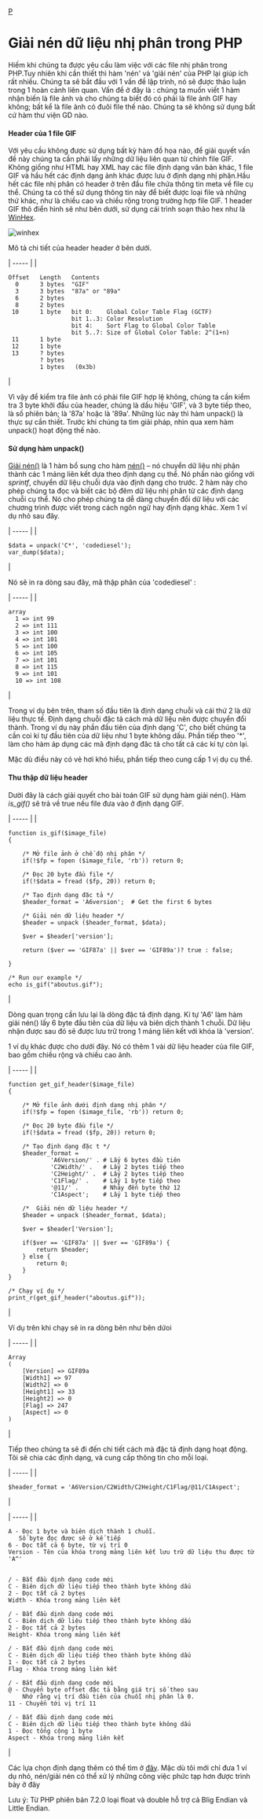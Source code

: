 [P](https://packagist.org/packages/tinyporo/image_checker)

# Giải nén dữ liệu nhị phân trong PHP

Hiếm khi chúng ta được yêu cầu làm việc với các file nhị phân trong PHP.Tuy nhiên khi cần thiết thì hàm 'nén' và 'giải nén' của PHP lại giúp ích rất nhiều. Chúng ta sẽ bắt đầu với 1 vấn đề lập trình, nó sẽ được thảo luận trong 1 hoàn cảnh liên quan. Vấn đề ở đây là : chúng ta muốn viết 1 hàm nhận biến là file ảnh và cho chúng ta biết đó có phải là file ảnh GIF hay không; bất kể là file ảnh có đuôi file thế nào. Chúng ta sẽ không sử dụng bất cứ hàm thư viện GD nào.

#### Header của 1 file GIF

Với yêu cầu không được sử dụng bất kỳ hàm đồ họa nào, để giải quyết vấn đề này chúng ta cần phải lấy những dữ liệu liên quan từ chính file GIF. Không giống như HTML hay XML hay các file định dạng văn bản khác, 1 file GIF và hầu hết các định dạng ảnh khác được lưu ở định dạng nhị phân.Hầu hết các file nhị phân có header ở trên đầu file chứa thông tin  meta  về file cụ thể. Chúng ta có thể sử dụng thông tin này để biết được loại file và những thứ khác, như là chiều cao và chiều rộng trong trường hợp file GIF. 1 header GIF thô điển hình sẽ như bên dưới, sử dụng cái trình soạn thảo hex như là [WinHex][1]. 

![][2]

Mô tả chi tiết của header header ở bên dưới.

| ----- |
| 
    
    
    Offset   Length   Contents
      0      3 bytes  "GIF"
      3      3 bytes  "87a" or "89a"
      6      2 bytes  
      8      2 bytes  
     10      1 byte   bit 0:    Global Color Table Flag (GCTF)
                      bit 1..3: Color Resolution
                      bit 4:    Sort Flag to Global Color Table
                      bit 5..7: Size of Global Color Table: 2^(1+n)
     11      1 byte   
     12      1 byte   
     13      ? bytes  
             ? bytes  
             1 bytes   (0x3b)

 | 

Vì vậy để kiểm tra file ảnh có phải file GIF hợp lệ không, chúng ta cần kiểm tra 3 byte khởi đầu của header, chúng là dấu hiệu 'GIF', và 3 byte tiếp theo, là số phiên bản; là '87a' hoặc là '89a'. Những lúc này thì hàm unpack() là thực sự cần thiết. Trước khi chúng ta tìm giải pháp, nhìn qua xem hàm unpack() hoạt động thế nào.

#### Sử dụng hàm unpack() 
[Giải nén()][3] là 1 hàm bổ sung cho hàm  [nén()][4] – nó chuyển dữ liệu nhị phân thành các 1 mảng liên kết dựa theo định dạng cụ thể. Nó phần nào giống với _sprintf_, chuyển dữ liệu chuỗi dựa vào định dạng cho trước. 2 hàm này cho phép chúng ta đọc và biết các bộ đêm dữ liệu nhị phân từ các định dạng chuỗi cụ thể. Nó cho phép chúng ta dễ dàng chuyển đổi dữ liệu với các chương trình được viết trong cách ngôn ngữ hay định dạng khác. Xem 1 ví dụ nhỏ sau đây.


| ----- |
| 
    
    
    $data = unpack('C*', 'codediesel');
    var_dump($data);

 | 

Nó sẽ in ra dòng sau đây, mã thập phân của 'codediesel' :


| ----- |
| 
    
    
    array
      1 => int 99
      2 => int 111
      3 => int 100
      4 => int 101
      5 => int 100
      6 => int 105
      7 => int 101
      8 => int 115
      9 => int 101
      10 => int 108

 | 

Trong ví dụ bên trên, tham số đầu tiên là định dạng chuỗi và cái thứ 2 là dữ liệu thực tế. Định dạng chuỗi đặc tả cách mà dữ liệu nên được chuyển đổi thành. Trong ví dụ này phần đầu tiên của định dạng 'C', cho biết chúng ta cần coi kí tự đầu tiên của dữ liệu như 1 byte không dấu. Phần tiếp theo '*', làm cho hàm áp dụng các mã định dạng đăc tả cho tất cả các kí tự còn lại.

Mặc dù điều này có vẻ hơi khó hiểu, phần tiếp theo cung cấp 1 vị dụ cụ thể.
#### Thu thập dữ liệu header

Dười đây là cách giải quyết cho bài toán GIF sử dụng hàm giải nén(). Hàm _is_gif()_ sẽ trả về true nếu file đưa vào ở định dạng GIF.

| ----- |
| 
    
    
    function is_gif($image_file)
    {
     
        /* Mở file ảnh ở chế độ nhị phân */
        if(!$fp = fopen ($image_file, 'rb')) return 0;
     
        /* Đọc 20 byte đầu file */
        if(!$data = fread ($fp, 20)) return 0;
     
        /* Tạo định dạng đặc tả */
        $header_format = 'A6version';  # Get the first 6 bytes
    
        /* Giải nén dữ liệu header */
        $header = unpack ($header_format, $data);
     
        $ver = $header['version'];
     
        return ($ver == 'GIF87a' || $ver == 'GIF89a')? true : false;
     
    }
     
    /* Run our example */
    echo is_gif("aboutus.gif");

 | 

Dòng quan trọng cần lưu lại là dòng đặc tả định dạng. Kí tự 'A6' làm hàm giải nén() lấy 6 byte đầu tiên của dữ liệu và biên dịch thành 1 chuỗi. Dữ liệu nhận được sau đó sẽ được lưu trữ trong 1 mảng liên kết với khóa là 'version'.


1 ví dụ khác được cho dưới đây. Nó có thêm 1 vài dữ liệu header của file GIF, bao gồm chiều rộng và chiều cao ảnh.

| ----- |
| 
    
    
    function get_gif_header($image_file)
    {
     
        /* Mở file ảnh dưới định dạng nhị phân */
        if(!$fp = fopen ($image_file, 'rb')) return 0;
     
        /* Đọc 20 byte đầu file */
        if(!$data = fread ($fp, 20)) return 0;
     
        /* Tạo định dạng đặc t */
        $header_format = 
                'A6Version/' . # Lấy 6 bytes đầu tiên
                'C2Width/' .   # Lấy 2 bytes tiếp theo
                'C2Height/' .  # Lấy 2 bytes tiếp theo
                'C1Flag/' .    # Lấy 1 byte tiếp theo
                '@11/' .       # Nhảy đến byte thứ 12
                'C1Aspect';    # Lấy 1 byte tiếp theo
    
        /*  Giải nén dữ liệu header */
        $header = unpack ($header_format, $data);
     
        $ver = $header['Version'];
     
        if($ver == 'GIF87a' || $ver == 'GIF89a') {
            return $header;
        } else {
            return 0;
        }
    }
     
    /* Chạy ví dụ */
    print_r(get_gif_header("aboutus.gif"));

 | 

Ví dụ trên khi chạy sẽ in ra dòng bên như bên dứoi

| ----- |
| 
    
    
    Array
    (
        [Version] => GIF89a
        [Width1] => 97
        [Width2] => 0
        [Height1] => 33
        [Height2] => 0
        [Flag] => 247
        [Aspect] => 0
    )

 | 

Tiếp theo chúng ta sẽ đi đến chi tiết cách mà đặc tả định dạng hoạt động. Tôi sẽ chia các định dạng, và cung cấp thông tin cho mỗi loại.

| ----- |
| 
    
    
    $header_format = 'A6Version/C2Width/C2Height/C1Flag/@11/C1Aspect';

 | 

| ----- |
| 
    
    
    A - Đọc 1 byte và biên dịch thành 1 chuỗi. 
       Số byte đọc được sẽ ở kế tiếp
    6 - Đọc tất cả 6 byte, từ vị trí 0
    Version - Tên của khóa trong mảng liên kết lưu trữ dữ liệu thu được từ 'A^'
   
     
    / - Bắt đầu dịnh dạng code mới
    C - Biên dịch dữ liệu tiếp theo thành byte không dấu
    2 - Đọc tất cả 2 bytes
    Width - Khóa trong mảng liên kết
     
    / - Bắt đầu dịnh dạng code mới
    C - Biên dịch dữ liệu tiếp theo thành byte không dấu
    2 - Đọc tất cả 2 bytes
    Height- Khóa trong mảng liên kết
     
    / - Bắt đầu dịnh dạng code mới
    C - Biên dịch dữ liệu tiếp theo thành byte không dấu
    1 - Đọc tất cả 2 bytes
    Flag - Khóa trong mảng liên kết
     
    / - Bắt đầu dịnh dạng code mới
    @ - Chuyển byte offset đặc tả bằng giá trị số theo sau 
        Nhớ rằng vị trí đầu tiên của chuỗi nhị phân là 0.
    11 - Chuyển tới vị trí 11
     
    / - Bắt đầu dịnh dạng code mới
    C - Biên dịch dữ liệu tiếp theo thành byte không dấu
    1 - Đọc tổng cộng 1 byte
    Aspect - Khóa trong mảng liên kết

 | 

Các lựa chọn định dạng thêm có thể tìm ở [đây][4]. Mậc dù tôi mới chỉ đưa 1 ví dụ nhỏ, nén/giải nén có thể xử lý những công việc phức tạp hơn được trình bày ở đây

Lưu ý: Từ PHP phiên bản 7.2.0  loại float và double hỗ trợ cả BIig Endian và Little Endian.

[1]: http://www.x-ways.net/winhex/index-m.html
[2]: http://www.codediesel.com/wp-content/uploads/2010/09/winhex.gif "winhex"
[3]: http://php.net/manual/en/function.unpack.php
[4]: http://www.php.net/manual/en/function.pack.php

